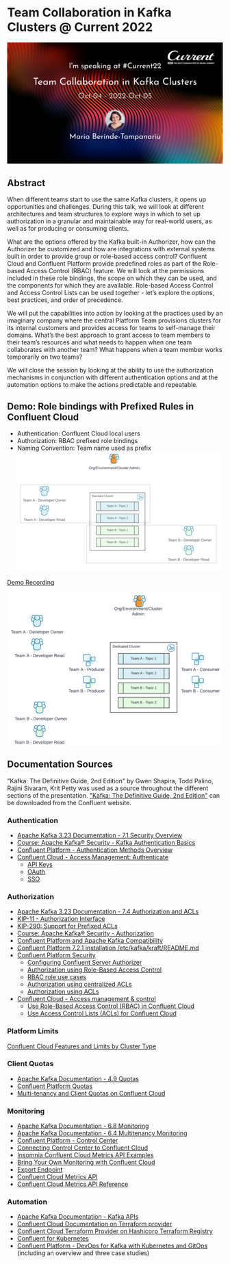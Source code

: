 # Team Collaboration in Kafka Clusters @ Current 2022
![Banner](/images/Berinde-Tampanariu-TeamCollaborationInKafkaClusters.jpeg)

## Abstract
When different teams start to use the same Kafka clusters, it opens up opportunities and challenges. During this talk, we will look at different architectures and team structures to explore ways in which to set up authorization in a granular and maintainable way for real-world users, as well as for producing or consuming clients.

What are the options offered by the Kafka built-in Authorizer, how can the Authorizer be customized and how are integrations with external systems built in order to provide group or role-based access control? Confluent Cloud and Confluent Platform provide predefined roles as part of the Role-based Access Control (RBAC) feature. We will look at the permissions included in these role bindings, the scope on which they can be used, and the components for which they are available. Role-based Access Control and Access Control Lists can be used together - let’s explore the options, best practices, and order of precedence.

We will put the capabilities into action by looking at the practices used by an imaginary company where the central Platform Team provisions clusters for its internal customers and provides access for teams to self-manage their domains. What’s the best approach to grant access to team members to their team’s resources and what needs to happen when one team collaborates with another team? What happens when a team member works temporarily on two teams?

We will close the session by looking at the ability to use the authorization mechanisms in conjunction with different authentication options and at the automation options to make the actions predictable and repeatable.

## Demo: Role bindings with Prefixed Rules in Confluent Cloud
- Authentication: Confluent Cloud local users
- Authorization: RBAC prefixed role bindings
- Naming Convention: Team name used as prefix
![Teams and Topics](/images/TeamCollaboration_TeamsAndTopics.png)

[Demo Recording](https://youtu.be/YkJZgGGXpyM)

![Teams and Topics](/images/TeamCollaboration_TeamsAndClients.png)



## Documentation Sources
"Kafka: The Definitive Guide, 2nd Edition" by Gwen Shapira, Todd Palino, Rajini Sivaram, Krit Petty was used as a source throughout the different sections of the presentation. ["Kafka: The Definitive Guide, 2nd Edition"](https://www.confluent.io/resources/kafka-the-definitive-guide-v2/) can be downloaded from the Confluent website.

### Authentication

- [Apache Kafka 3.23 Documentation - 7.1 Security Overview](https://kafka.apache.org/33/documentation/#security_overview)
- [Course: Apache Kafka® Security - Kafka Authentication Basics](https://developer.confluent.io/learn-kafka/security/authentication-basics/)
- [Confluent Platform - Authentication Methods Overview](https://docs.confluent.io/platform/current/kafka/overview-authentication-methods.html#authentication-methods-overview)
- [Confluent Cloud - Access Management: Authenticate](https://docs.confluent.io/cloud/current/access-management/authenticate/index.html)
  - [API Keys](https://docs.confluent.io/cloud/current/access-management/authenticate/api-keys/api-keys.html)
  - [OAuth](https://docs.confluent.io/cloud/current/access-management/authenticate/oauth/overview.html)
  - [SSO](https://docs.confluent.io/cloud/current/access-management/authenticate/sso/sso.html)

### Authorization

- [Apache Kafka 3.23 Documentation - 7.4 Authorization and ACLs](https://kafka.apache.org/33/documentation/#security_authz)
- [KIP-11 - Authorization Interface](https://cwiki.apache.org/confluence/display/KAFKA/KIP-11+-+Authorization+Interface)
- [KIP-290: Support for Prefixed ACLs](https://cwiki.apache.org/confluence/display/KAFKA/KIP-290%3A+Support+for+Prefixed+ACLs)
- [Course: Apache Kafka® Security - Authorization](https://developer.confluent.io/learn-kafka/security/authorization/)
- [Confluent Platform and Apache Kafka Compatibility](https://docs.confluent.io/platform/current/installation/versions-interoperability.html#cp-and-apache-ak-compatibility)
- [Confluent Platform 7.2.1 installation /etc/kafka/kraft/README.md](https://www.confluent.io/installation/ )
- [Confluent Platform Security](https://docs.confluent.io/platform/current/security/)
  - [Configuring Confluent Server Authorizer](https://docs.confluent.io/platform/current/security/csa-introduction.html#configuring-csa)
  - [Authorization using Role-Based Access Control](https://docs.confluent.io/platform/current/security/rbac/index.html)
  - [RBAC role use cases](
https://docs.confluent.io/platform/current/security/rbac/rbac-predefined-roles.html#rbac-role-use-cases)
  - [Authorization using centralized ACLs](https://docs.confluent.io/platform/current/security/rbac/authorization-acl-with-mds.html#authorization-using-centralized-acls)
  - [Authorization using ACLs](https://docs.confluent.io/platform/current/kafka/authorization.html#authorization-using-acls)
- [Confluent Cloud - Access management & control](https://docs.confluent.io/cloud/current/access-management/access-control/index.html)
  - [Use Role-Based Access Control (RBAC) in Confluent Cloud](https://docs.confluent.io/cloud/current/access-management/access-control/cloud-rbac.html)
  - [Use Access Control Lists (ACLs) for Confluent Cloud](https://docs.confluent.io/cloud/current/access-management/access-control/acl.html)

### Platform Limits
[Confluent Cloud Features and Limits by Cluster Type](https://docs.confluent.io/cloud/current/clusters/cluster-types.html)

### Client Quotas
- [Apache Kafka Documentation - 4.9 Quotas](https://kafka.apache.org/33/documentation/#design_quotas)
- [Confluent Platform Quotas](https://docs.confluent.io/platform/current/kafka/design.html#quotas)
- [Multi-tenancy and Client Quotas on Confluent Cloud](https://docs.confluent.io/cloud/current/clusters/client-quotas.html#multi-tenancy-and-client-quotas-on-ccloud)

### Monitoring
- [Apache Kafka Documentation - 6.8 Monitoring](https://kafka.apache.org/33/documentation/#monitoring)
- [Apache Kafka Documentation - 6.4 Multitenancy Monitoring](https://kafka.apache.org/33/documentation/#multitenancy-monitoring)
- [Confluent Platform - Control Center](https://docs.confluent.io/platform/current/control-center/index.html)
- [Connecting Control Center to Confluent Cloud](https://docs.confluent.io/cloud/current/cp-component/c3-cloud-config.html)
- [Insomnia Confluent Cloud Metrics API Examples](https://github.com/vdesabou/kafka-docker-playground/tree/master/tools/insomnia)
- [Bring Your Own Monitoring with Confluent Cloud](https://www.confluent.io/blog/bring-your-own-monitoring-with-confluent-cloud/)
- [Export Endpoint](https://api.telemetry.confluent.cloud/docs#tag/Version-2/paths/~1v2~1metrics~1%7Bdataset%7D~1export/get)
- [Confluent Cloud Metrics API](https://api.telemetry.confluent.cloud/docs)
- [Confluent Cloud Metrics API Reference](https://api.telemetry.confluent.cloud/docs/descriptors/datasets/cloud)

### Automation
- [Apache Kafka Documentation - Kafka APIs](https://kafka.apache.org/33/documentation/#intro_apis)
- [Confluent Cloud Documentation on Terraform provider](https://docs.confluent.io/cloud/current/get-started/terraform-provider.html)
- [Confluent Cloud Terraform Provider on Hashicorp Terraform Registry](https://registry.terraform.io/providers/confluentinc/confluent/latest/docs)
- [Confluent for Kubernetes](https://docs.confluent.io/operator/2.4.1/overview.html)
- [Confluent Platform - DevOps for Kafka with Kubernetes and GitOps](https://docs.confluent.io/platform/current/tutorials/streaming-ops/overview.html) (including an overview and three case studies)
